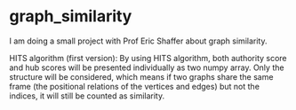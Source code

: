 # graph_similarity
I am doing a small project with Prof Eric Shaffer about graph similarity.

HITS algorithm (first version):
By using HITS algorithm, both authority score and hub scores will be presented individually as two numpy array. Only the structure will be considered, which means if two graphs share the same frame (the positional relations of the vertices and edges) but not the indices, it will still be counted as similarity.
